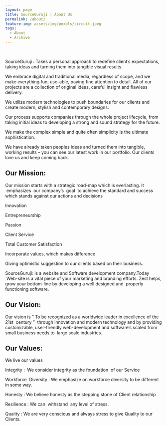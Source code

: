 ```yaml
---
layout: page
title: SourceGuruji | About Us
permalink: /about/
feature-img: assets/img/pexels/circuit.jpeg
tags:
  - About
  - Archive
---
```


&nbsp;

SourceGuruji : Takes a personal approach to redefine client’s expectations, taking ideas and turning them into tangible visual results.

We embrace digital and traditional media, regardless of scope, and we make everything fun, use-able, paying fine attention to detail. All of our projects are a collection of original ideas, careful insight and flawless delivery.

We utilize modern technologies to push boundaries for our clients and create modern, stylish and contemporary designs.

Our process supports companies through the whole project lifecycle, from taking initial ideas to developing a strong and sound strategy for the future.

We make the complex simple and quite often simplicity is the ultimate sophistication.

We have already taken peoples ideas and turned them into tangible, working results – you can see our latest work in our portfolio. Our clients love us and keep coming back.

## **Our Mission:**

Our mission starts with a strategic road-map which is everlasting. It &nbsp;emphasizes &nbsp;our company’s &nbsp;goal &nbsp;to achieve the standard and success which stands against our actions and decisions

Innovation

Entrepreneurship

Passion

Client Service

Total Customer Satisfaction

Incorporate values, which makes difference

Giving optimistic suggestion to our clients based on their business.

SourceGuruji: is a website and Software development company.Today &nbsp;Web-site is a vital piece of your marketing and branding efforts. Zest helps, grow your bottom-line by developing a well designed and &nbsp;properly functioning software.

## **Our Vision:**

Our vision is ” To be recognized as a worldwide leader in excellence of the 21st &nbsp;century ” &nbsp;through innovation and modern technology and by providing customizable, user-friendly web-development and software’s scaled from small business needs to &nbsp;large scale industries.

## **Our Values:**

We live our values

Integrity : &nbsp;We consider integrity as the foundation &nbsp;of our Service

Workforce &nbsp;Diversity : We emphasize on workforce diversity to be different in some way.

Honesty : We believe honesty as the stepping stone of Client relationship

Resilience : We can &nbsp;withstand &nbsp;any level of stress.

Quality : We are very conscious and always stress to give Quality to our Clients.